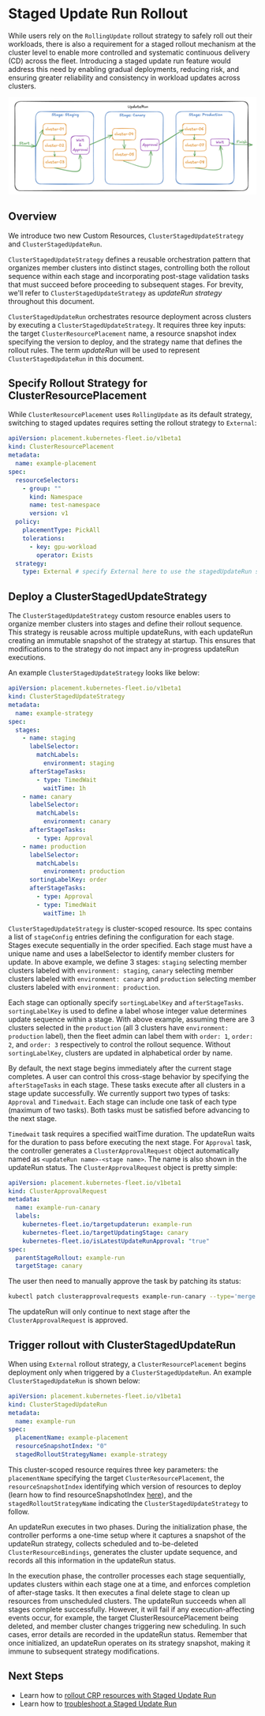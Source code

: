 # Staged Update Run Rollout

While users rely on the `RollingUpdate` rollout strategy to safely roll out their workloads, 
there is also a requirement for a staged rollout mechanism at the cluster level to enable more controlled and systematic continuous delivery (CD) across the fleet.
Introducing a staged update run feature would address this need by enabling gradual deployments, reducing risk, and ensuring greater reliability and consistency in workload updates across clusters.

![](updaterun.jpg)

## Overview

We introduce two new Custom Resources, `ClusterStagedUpdateStrategy` and `ClusterStagedUpdateRun`. 

`ClusterStagedUpdateStrategy` defines a reusable orchestration pattern that organizes member clusters into distinct stages, controlling both the rollout sequence within each stage and incorporating post-stage validation tasks that must succeed before proceeding to subsequent stages. For brevity, we'll refer to `ClusterStagedUpdateStrategy` as _updateRun strategy_ throughout this document.

`ClusterStagedUpdateRun` orchestrates resource deployment across clusters by executing a `ClusterStagedUpdateStrategy`. It requires three key inputs: the target `ClusterResourcePlacement` name, a resource snapshot index specifying the version to deploy, and the strategy name that defines the rollout rules. The term _updateRun_ will be used to represent `ClusterStagedUpdateRun` in this document.

## Specify Rollout Strategy for ClusterResourcePlacement

While `ClusterResourcePlacement` uses `RollingUpdate` as its default strategy, switching to staged updates requires setting the rollout strategy to `External`:
```yaml
apiVersion: placement.kubernetes-fleet.io/v1beta1
kind: ClusterResourcePlacement
metadata:
  name: example-placement
spec:
  resourceSelectors:
    - group: ""
      kind: Namespace
      name: test-namespace
      version: v1
  policy:
    placementType: PickAll
    tolerations:
      - key: gpu-workload
        operator: Exists
  strategy:
    type: External # specify External here to use the stagedUpdateRun strategy.
```

## Deploy a ClusterStagedUpdateStrategy

The `ClusterStagedUpdateStrategy` custom resource enables users to organize member clusters into stages and define their rollout sequence. This strategy is reusable across multiple updateRuns, with each updateRun creating an immutable snapshot of the strategy at startup. This ensures that modifications to the strategy do not impact any in-progress updateRun executions.

An example `ClusterStagedUpdateStrategy` looks like below:
```yaml
apiVersion: placement.kubernetes-fleet.io/v1beta1
kind: ClusterStagedUpdateStrategy
metadata:
  name: example-strategy
spec:
  stages:
    - name: staging
      labelSelector:
        matchLabels:
          environment: staging
      afterStageTasks:
        - type: TimedWait
          waitTime: 1h
    - name: canary
      labelSelector:
        matchLabels:
          environment: canary
      afterStageTasks:
        - type: Approval
    - name: production
      labelSelector:
        matchLabels:
          environment: production
      sortingLabelKey: order
      afterStageTasks:
        - type: Approval
        - type: TimedWait
          waitTime: 1h
```

`ClusterStagedUpdateStrategy` is cluster-scoped resource. Its spec contains a list of `stageConfig` entries defining the configuration for each stage.
Stages execute sequentially in the order specified. Each stage must have a unique name and uses a labelSelector to identify member clusters for update. In above example, we define 3 stages: `staging` selecting member clusters labeled with `environment: staging`, `canary` selecting member clusters labeled with `environment: canary` and `production` selecting member clusters labeled with `environment: production`. 

Each stage can optionally specify `sortingLabelKey` and `afterStageTasks`. `sortingLabelKey` is used to define a label whose integer value determines update sequence within a stage. With above example, assuming there are 3 clusters selected in the `production` (all 3 clusters have `environment: production` label), then the fleet admin can label them with `order: 1`, `order: 2`, and `order: 3` respectively to control the rollout sequence. Without `sortingLabelKey`, clusters are updated in alphabetical order by name.

By default, the next stage begins immediately after the current stage completes. A user can control this cross-stage behavior by specifying the `afterStageTasks` in each stage. These tasks execute after all clusters in a stage update successfully. We currently support two types of tasks: `Approval` and `Timedwait`. Each stage can include one task of each type (maximum of two tasks). Both tasks must be satisfied before advancing to the next stage.

`Timedwait` task requires a specified waitTime duration. The updateRun waits for the duration to pass before executing the next stage. For `Approval` task, the controller generates a `ClusterApprovalRequest` object automatically named as `<updateRun name>-<stage name>`. The name is also shown in the updateRun status. The `ClusterApprovalRequest` object is pretty simple:
```yaml
apiVersion: placement.kubernetes-fleet.io/v1beta1
kind: ClusterApprovalRequest
metadata:
  name: example-run-canary
  labels:
    kubernetes-fleet.io/targetupdaterun: example-run
    kubernetes-fleet.io/targetUpdatingStage: canary
    kubernetes-fleet.io/isLatestUpdateRunApproval: "true"
spec:
  parentStageRollout: example-run
  targetStage: canary
```

The user then need to manually approve the task by patching its status:
```bash
kubectl patch clusterapprovalrequests example-run-canary --type='merge' -p '{"status":{"conditions":[{"type":"Approved","status":"True","reason":"lgtm","message":"lgtm","lastTransitionTime":"'$(date --utc +%Y-%m-%dT%H:%M:%SZ)'","observedGeneration":1}]}}' --subresource=status
```
The updateRun will only continue to next stage after the `ClusterApprovalRequest` is approved.

## Trigger rollout with ClusterStagedUpdateRun

When using `External` rollout strategy, a `ClusterResourcePlacement` begins deployment only when triggered by a `ClusterStagedUpdateRun`. An example `ClusterStagedUpdateRun` is shown below:
```yaml
apiVersion: placement.kubernetes-fleet.io/v1beta1
kind: ClusterStagedUpdateRun
metadata:
  name: example-run
spec:
  placementName: example-placement
  resourceSnapshotIndex: "0"
  stagedRolloutStrategyName: example-strategy
```
This cluster-scoped resource requires three key parameters: the `placementName` specifying the target `ClusterResourcePlacement`, the `resourceSnapshotIndex` identifying which version of resources to deploy (learn how to find resourceSnapshotIndex [here](../../howtos/updaterun.md)), and the `stagedRolloutStrategyName` indicating the `ClusterStagedUpdateStrategy` to follow.

An updateRun executes in two phases. During the initialization phase, the controller performs a one-time setup where it captures a snapshot of the updateRun strategy, collects scheduled and to-be-deleted `ClusterResourceBindings`, generates the cluster update sequence, and records all this information in the updateRun status.

In the execution phase, the controller processes each stage sequentially, updates clusters within each stage one at a time, and enforces completion of after-stage tasks. It then executes a final delete stage to clean up resources from unscheduled clusters. The updateRun succeeds when all stages complete successfully. However, it will fail if any execution-affecting events occur, for example, the target ClusterResourcePlacement being deleted, and member cluster changes triggering new scheduling. In such cases, error details are recorded in the updateRun status. Remember that once initialized, an updateRun operates on its strategy snapshot, making it immune to subsequent strategy modifications.

## Next Steps
* Learn how to [rollout CRP resources with Staged Update Run](../../howtos/updaterun.md)
* Learn how to [troubleshoot a Staged Update Run](../../troubleshooting/updaterun.md)